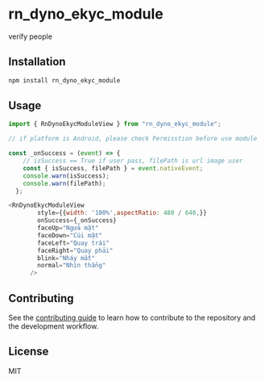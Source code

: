 # rn_dyno_ekyc_module

verify people

## Installation

```sh
npm install rn_dyno_ekyc_module
```

## Usage

```js
import { RnDynoEkycModuleView } from "rn_dyno_ekyc_module";

// if platform is Android, please check Permisstion before use module

const _onSuccess = (event) => {
    // isSuccess == True if user pass, filePath is url image user
    const { isSuccess, filePath } = event.nativeEvent;
    console.warn(isSuccess);
    console.warn(filePath);
  };

<RnDynoEkycModuleView
        style={{width: '100%',aspectRatio: 480 / 640,}}
        onSuccess={_onSuccess}
        faceUp="Ngửa mặt"
        faceDown="Cúi mặt"
        faceLeft="Quay trái"
        faceRight="Quay phải"
        blink="Nháy mắt"
        normal="Nhìn thẳng"
      />
```

## Contributing

See the [contributing guide](CONTRIBUTING.md) to learn how to contribute to the repository and the development workflow.

## License

MIT
